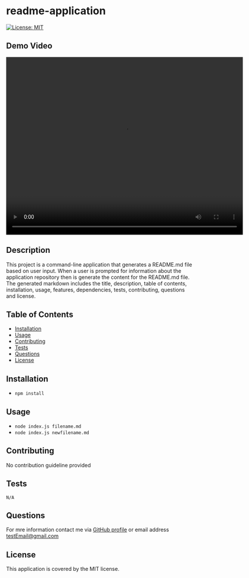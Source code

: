 # readme-application

[![License: MIT](https://img.shields.io/badge/License-MIT-yellow.svg)](https://opensource.org/licenses/MIT)

## Demo Video
<!-- https://stackoverflow.com/questions/46273751/how-can-i-add-a-video-in-markdown -->
<video width="640" height="480" controls>
  <source src="./assets/video-demo.mp4" type="video/mp4">
</video>

## Description
This project is a command-line application that generates a README.md file based on user input. When a user is prompted for information about the application repository then is generate the content for the README.md file. The generated markdown includes the title, description, table of contents, installation, usage, features, dependencies, tests, contributing, questions and license.

## Table of Contents 
- [Installation](#installation)
- [Usage](#usage)
- [Contributing](#contributing)
- [Tests](#tests)
- [Questions](#questions)
- [License](#license)

## Installation 
- `npm install`

## Usage 
- `node index.js filename.md`
- `node index.js newfilename.md`

## Contributing 
No contribution guideline provided

## Tests
```N/A```

## Questions 
For mre information contact me via [GitHub profile](https://github.com/alinakristy) or email address <testEmail@gmail.com>
  
## License 
This application is covered by the MIT license.
